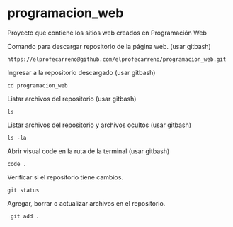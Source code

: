 # programacion_web
Proyecto que contiene los sitios web creados en Programación Web

Comando para descargar repositorio de la página web. (usar gitbash)

```shell
https://elprofecarreno@github.com/elprofecarreno/programacion_web.git
```

Ingresar a la repositorio descargado (usar gitbash)

```shell
cd programacion_web
```

Listar archivos del repositorio (usar gitbash)

```shell
ls
```

Listar archivos del repositorio y archivos ocultos (usar gitbash)

```shell
ls -la
```

Abrir visual code en la ruta de la terminal (usar gitbash)

```shell
code .
```
Verificar si el repositorio tiene cambios.

```shell
git status
```

Agregar, borrar o actualizar archivos en el repositorio.

```shell
 git add .
 ```